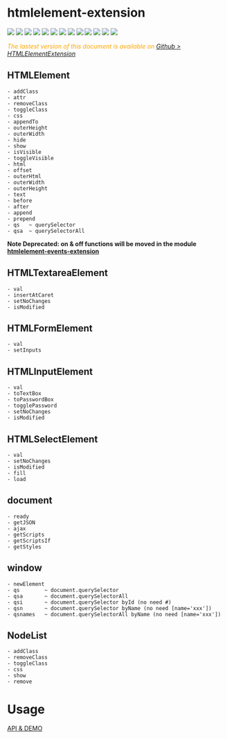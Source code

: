  # htmlelement-extension
 

 <div style="display:inline">
    <a target="_blank" title="build" href="https://travis-ci.org/Sylvain59650/htmlelement-extension"><img src="https://travis-ci.org/Sylvain59650/htmlElement-extension.png?branch=master" /></a>
    <a target="_blank" title="version" href="https://www.npmjs.com/package/htmlelement-extension"><img src="https://img.shields.io/npm/v/htmlElement-extension.svg" /></a>
    <a target="_blank" title="package" href="https://github.com/Sylvain59650/htmlElement-extension"><img src="https://img.shields.io/github/package-json/v/Sylvain59650/htmlElement-extension.svg" /></a>
    <a target="_blank" title="dependencies" href="https://david-dm.org/Sylvain59650/htmlElement-extension"><img src="https://img.shields.io/david/Sylvain59650/htmlElement-extension.svg" /></a>
    <a target="_blank" title="dependencies graph" href="http://npm.anvaka.com/#/view/2d/htmlElement-extension"><img src="https://img.shields.io/badge/dependencies-graph-blue.svg" /></a>
    <img src="https://img.shields.io/bundlephobia/min/htmlelement-extension.svg" />
    <img src="https://img.shields.io/badge/eslint-ok-blue.svg" />
    <a href="https://codeclimate.com/github/Sylvain59650/htmlelement-extension/maintainability"><img src="https://api.codeclimate.com/v1/badges/45099c395edb809fc885/maintainability" /></a>
    <a target="_blank" title="tests" href="https://sylvain59650.github.io/htmlElement-extension/"><img src="https://img.shields.io/badge/tests-passing-brightgreen.svg" /></a>
    <a target="_blank" title="downloads" href="https://www.jsdelivr.com/package/npm/htmlElement-extension"><img src="https://data.jsdelivr.com/v1/package/npm/htmlElement-extension/badge" /></a>
    <a target="_blank" title="cdn" href="https://cdn.jsdelivr.net/npm/htmlElement-extension/distrib/htmlElement-extension.min.js"><img src="https://img.shields.io/badge/cdn-jsdeliv-black.svg" /></a>
    <img src="https://img.shields.io/npm/l/htmlelement-extension.svg" />
    <img src="https://hits.dwyl.com/Sylvain59650/htmlElement-extension.svg" />
  </div>
 
 <div class="Note" style="color:orange;font-style:italic">
 
The lastest version of this document is available on [Github > HTMLElementExtension](https://github.com/Sylvain59650/HTMLElementExtension/blob/master/README.md)
</div>

## HTMLElement
    - addClass
    - attr
    - removeClass
    - toggleClass
    - css
    - appendTo
    - outerHeight
    - outerWidth
    - hide
    - show
    - isVisible
    - toggleVisible
    - html
    - offset
    - outerHtml
    - outerWidth
    - outerHeight
    - text
    - before
    - after
    - append
    - prepend
    - qs   ~ querySelector
    - qsa  ~ querySelectorAll

 **Note Deprecated: on & off functions will be moved in the module [htmlelement-events-extension](https://www.npmjs.com/package/htmlelement-events-extension)**

## HTMLTextareaElement
    - val
    - insertAtCaret
    - setNoChanges
    - isModified

## HTMLFormElement
    - val
    - setInputs
  
## HTMLInputElement
    - val
    - toTextBox
    - toPasswordBox
    - togglePassword
    - setNoChanges
    - isModified

## HTMLSelectElement
    - val
    - setNoChanges
    - isModified
    - fill
    - load

## document
    - ready
    - getJSON
    - ajax
    - getScripts
    - getScriptsIf
    - getStyles

## window
    - newElement
    - qs        ~ document.querySelector
    - qsa       ~ document.querySelectorAll
    - qsi       ~ document.querySelector byId (no need #)
    - qsn       ~ document.querySelector byName (no need [name='xxx'])
    - qsnames   ~ document.querySelectorAll byName (no need [name='xxx'])

## NodeList
    - addClass
    - removeClass
    - toggleClass
    - css
    - show
    - remove

# Usage
  <a href="https://sylvain59650.github.io/htmlelement-extension/">API &amp; DEMO</a>